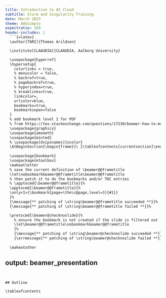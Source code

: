 ```yaml
---
title: Introduction to AI Cloud 
subtitle: Slurm and Singularity Training
date: March 2023
theme: AAUsimple
aspectratio: 169
header-includes: |
  ```{=latex}
  \author[TARI]{Thomas Arildsen}

  \institute[CLAAUDIA]{CLAAUDIA, Aalborg University}

  \usepackage{hyperref}
  \hypersetup{
    colorlinks = true,
    % menucolor = false,
    % backref=true,
    % pagebackref=true,
    % hyperindex=true,
    % breaklinks=true,
    linkcolor=,
    urlcolor=blue,
    bookmarks=true,
    bookmarksopen=false
  }
  % add bookmark level 2 for PDF
  % from https://tex.stackexchange.com/questions/17230/beamer-how-to-make-each-frame-appear-in-the-pdf-toc
  \usepackage{graphicx}
  \usepackage{amsmath}
  \usepackage{minted}
  % \usepackage[dvipsnames]{xcolor}  
  \AtBeginSection{\begin{frame}{\ }\tableofcontents[currentsection]\end{frame}}
  
  \usepackage{bookmark}
  \usepackage{etoolbox}
  \makeatletter
  % save the current definition of \beamer@@frametitle
  \let\nobookmarkbeamer@@frametitle\beamer@@frametitle
  % then patch it to do the bookmarks and/or TOC entries
  % \apptocmd{\beamer@@frametitle}{%
  \apptocmd{\beamer@@frametitle}{%
  \only<1>{\bookmark[page=\the\c@page,level=3]{#1}}
  }%
  {\message{** patching of \string\beamer@@frametitle succeeded **}}%
  {\message{** patching of \string\beamer@@frametitle failed **}}%

  \pretocmd{\beamer@checknoslide}{%
    % ensure the bookmark is not created if the slide is filtered out
    \let\beamer@@frametitle\nobookmarkbeamer@@frametitle
    }%
    {\message{** patching of \string\beamer@checknoslide succeeded **}}%
    {\errmessage{** patching of \string\beamer@checknoslide failed **}}%
  
  \makeatother
  ```
output:
  beamer_presentation
---
```


## Outline

\tableofcontents
